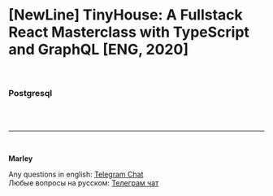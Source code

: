 # [NewLine] TinyHouse: A Fullstack React Masterclass with TypeScript and GraphQL [ENG, 2020]

<br/>

### Postgresql

<br/>

<br/>

---

<br/>

**Marley**

Any questions in english: <a href="https://jsdev.org/chat/">Telegram Chat</a>  
Любые вопросы на русском: <a href="https://jsdev.ru/chat/">Телеграм чат</a>
